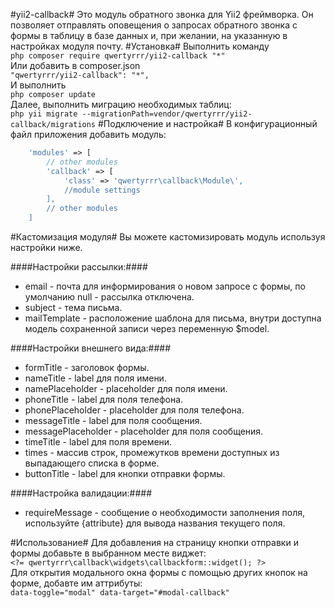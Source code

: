 #yii2-callback#
Это модуль обратного звонка для Yii2 фреймворка. Он позволяет отправлять оповещения о запросах обратного звонка с формы в таблицу в базе данных и, при желании, на указанную в настройках модуля почту.
#Установка#
Выполнить команду  
`php composer require qwertyrrr/yii2-callback "*"`  
Или добавить в composer.json  
`"qwertyrrr/yii2-callback": "*",`  
И выполнить  
`php composer update`  
Далее, выполнить миграцию необходимых таблиц:  
`php yii migrate --migrationPath=vendor/qwertyrrr/yii2-callback/migrations`
#Подключение и настройка#
В конфигурационный файл приложения добавить модуль:  
```php
    'modules' => [  
        // other modules  
        'callback' => [  
            'class' => 'qwertyrrr\callback\Module\',  
            //module settings  
        ],  
        // other modules  
    ]  
```  
#Кастомизация модуля#
Вы можете кастомизировать модуль используя настройки ниже.  

####Настройки рассылки:####
* email - почта для информирования о новом запросе с формы, по умолчанию null - рассылка отключена.  
* subject - тема письма.  
* mailTemplate - расположение шаблона для письма, внутри доступна модель сохраненной записи через переменную $model.  

####Настройки внешнего вида:####
* formTitle - заголовок формы.  
* nameTitle - label для поля имени.  
* namePlaceholder - placeholder для поля имени.  
* phoneTitle - label для поля телефона.  
* phonePlaceholder - placeholder для поля телефона.  
* messageTitle - label для поля сообщения.  
* messagePlaceholder - placeholder для поля сообщения.  
* timeTitle - label для поля времени.  
* times - массив строк, промежутков времени доступных из выпадающего списка в форме.  
* buttonTitle - label для кнопки отправки формы.  

####Настройка валидации:####
* requireMessage - сообщение о необходимости заполнения поля, используйте {attribute} для вывода названия текущего поля.

#Использование#
Для добавления на страницу кнопки отправки и формы добавьте в выбранном месте виджет:  
`<?= qwertyrrr\callback\widgets\callbackform::widget(); ?>`  
Для открытия модального окна формы с помощью других кнопок на форме, добавте им аттрибуты:  
`data-toggle="modal" data-target="#modal-callback"`
